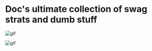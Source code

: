 # Doc's ultimate collection of swag strats and dumb stuff

![gif](https://github.com/koralreeef/cuedump-anypercent/blob/main/images/start2.webp)

![gif](https://github.com/koralreeef/cuedump-anypercent/blob/main/images/start2.webp)
